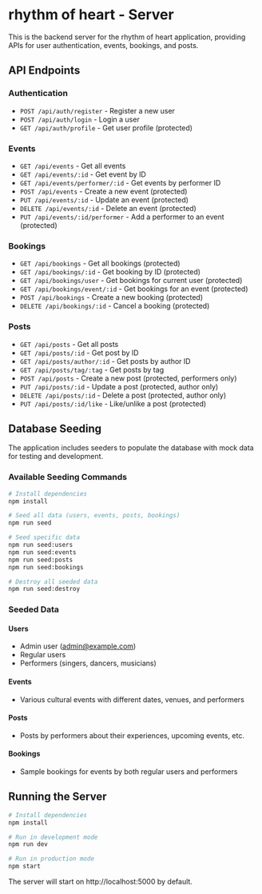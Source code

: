 # rhythm of heart - Server

This is the backend server for the rhythm of heart application, providing APIs for user authentication, events, bookings, and posts.

## API Endpoints

### Authentication
- `POST /api/auth/register` - Register a new user
- `POST /api/auth/login` - Login a user
- `GET /api/auth/profile` - Get user profile (protected)

### Events
- `GET /api/events` - Get all events
- `GET /api/events/:id` - Get event by ID
- `GET /api/events/performer/:id` - Get events by performer ID
- `POST /api/events` - Create a new event (protected)
- `PUT /api/events/:id` - Update an event (protected)
- `DELETE /api/events/:id` - Delete an event (protected)
- `PUT /api/events/:id/performer` - Add a performer to an event (protected)

### Bookings
- `GET /api/bookings` - Get all bookings (protected)
- `GET /api/bookings/:id` - Get booking by ID (protected)
- `GET /api/bookings/user` - Get bookings for current user (protected)
- `GET /api/bookings/event/:id` - Get bookings for an event (protected)
- `POST /api/bookings` - Create a new booking (protected)
- `DELETE /api/bookings/:id` - Cancel a booking (protected)

### Posts
- `GET /api/posts` - Get all posts
- `GET /api/posts/:id` - Get post by ID
- `GET /api/posts/author/:id` - Get posts by author ID
- `GET /api/posts/tag/:tag` - Get posts by tag
- `POST /api/posts` - Create a new post (protected, performers only)
- `PUT /api/posts/:id` - Update a post (protected, author only)
- `DELETE /api/posts/:id` - Delete a post (protected, author only)
- `PUT /api/posts/:id/like` - Like/unlike a post (protected)

## Database Seeding

The application includes seeders to populate the database with mock data for testing and development.

### Available Seeding Commands

```bash
# Install dependencies
npm install

# Seed all data (users, events, posts, bookings)
npm run seed

# Seed specific data
npm run seed:users
npm run seed:events
npm run seed:posts
npm run seed:bookings

# Destroy all seeded data
npm run seed:destroy
```

### Seeded Data

#### Users
- Admin user (admin@example.com)
- Regular users
- Performers (singers, dancers, musicians)

#### Events
- Various cultural events with different dates, venues, and performers

#### Posts
- Posts by performers about their experiences, upcoming events, etc.

#### Bookings
- Sample bookings for events by both regular users and performers

## Running the Server

```bash
# Install dependencies
npm install

# Run in development mode
npm run dev

# Run in production mode
npm start
```

The server will start on http://localhost:5000 by default.